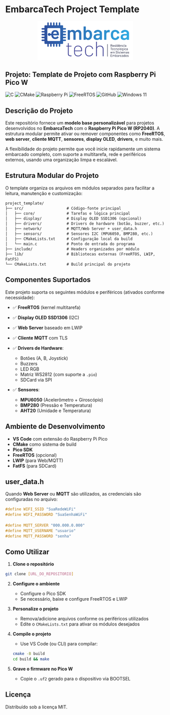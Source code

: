 # EmbarcaTech Project Template

<p align="center">
  <img src="EmbarcaTechLogo.png" alt="EmbarcaTech" width="300">
</p>

## Projeto: Template de Projeto com Raspberry Pi Pico W

![C](https://img.shields.io/badge/c-%2300599C.svg?style=for-the-badge\&logo=c\&logoColor=white)
![CMake](https://img.shields.io/badge/CMake-%23008FBA.svg?style=for-the-badge\&logo=cmake\&logoColor=white)
![Raspberry Pi](https://img.shields.io/badge/-Raspberry_Pi-C51A4A?style=for-the-badge\&logo=Raspberry-Pi)
![FreeRTOS](https://img.shields.io/badge/FreeRTOS-%23000000.svg?style=for-the-badge\&logo=freertos\&logoColor=white)
![GitHub](https://img.shields.io/badge/github-%23121011.svg?style=for-the-badge\&logo=github\&logoColor=white)
![Windows 11](https://img.shields.io/badge/Windows%2011-%230079d5.svg?style=for-the-badge\&logo=Windows%2011\&logoColor=white)

## Descrição do Projeto

Este repositório fornece um **modelo base personalizável** para projetos desenvolvidos no **EmbarcaTech** com o **Raspberry Pi Pico W (RP2040)**. A estrutura modular permite ativar ou remover componentes como **FreeRTOS**, **web server**, **cliente MQTT**, **sensores**, **display OLED**, **drivers**, e muito mais.

A flexibilidade do projeto permite que você inicie rapidamente um sistema embarcado completo, com suporte a multitarefa, rede e periféricos externos, usando uma organização limpa e escalável.

## Estrutura Modular do Projeto

O template organiza os arquivos em módulos separados para facilitar a leitura, manutenção e customização:

```
project_template/
├── src/                   # Código-fonte principal
│   ├── core/              # Tarefas e lógica principal
│   ├── display/           # Display OLED SSD1306 (opcional)
│   ├── drivers/           # Drivers de hardware (botão, buzzer, etc.)
│   ├── network/           # MQTT/Web Server + user_data.h
│   ├── sensors/           # Sensores I2C (MPU6050, BMP280, etc.)
│   ├── CMakeLists.txt     # Configuração local da build
│   └── main.c             # Ponto de entrada do programa
├── include/               # Headers organizados por módulo
├── lib/                   # Bibliotecas externas (FreeRTOS, LWIP, FatFS)
└── CMakeLists.txt         # Build principal do projeto
```

## Componentes Suportados

Este projeto suporta os seguintes módulos e periféricos (ativados conforme necessidade):

* ✅ **FreeRTOS** (kernel multitarefa)
* ✅ **Display OLED SSD1306** (I2C)
* ✅ **Web Server** baseado em LWIP
* ✅ **Cliente MQTT** com TLS
* ✅ **Drivers de Hardware**:

  * Botões (A, B, Joystick)
  * Buzzers
  * LED RGB
  * Matriz WS2812 (com suporte a `.pio`)
  * SDCard via SPI
* ✅ **Sensores**:

  * **MPU6050** (Acelerômetro + Giroscópio)
  * **BMP280** (Pressão e Temperatura)
  * **AHT20** (Umidade e Temperatura)

## Ambiente de Desenvolvimento

* **VS Code** com extensão do Raspberry Pi Pico
* **CMake** como sistema de build
* **Pico SDK**
* **FreeRTOS** (opcional)
* **LWIP** (para Web/MQTT)
* **FatFS** (para SDCard)

## user\_data.h

Quando **Web Server** ou **MQTT** são utilizados, as credenciais são configuradas no arquivo:

```c
#define WIFI_SSID "SuaRedeWiFi"
#define WIFI_PASSWORD "SuaSenhaWiFi"

#define MQTT_SERVER "000.000.0.000"
#define MQTT_USERNAME "usuario"
#define MQTT_PASSWORD "senha"
```

## Como Utilizar

1. **Clone o repositório**

```bash
git clone [URL_DO_REPOSITORIO]
```

2. **Configure o ambiente**

   * Configure o Pico SDK
   * Se necessário, baixe e configure FreeRTOS e LWIP

3. **Personalize o projeto**

   * Remova/adicione arquivos conforme os periféricos utilizados
   * Edite o `CMakeLists.txt` para ativar os módulos desejados

4. **Compile o projeto**

   * Use VS Code (ou CLI) para compilar:

   ```bash
   cmake -B build
   cd build && make
   ```

5. **Grave o firmware no Pico W**

   * Copie o `.uf2` gerado para o dispositivo via BOOTSEL

## Licença

Distribuído sob a licença MIT.

